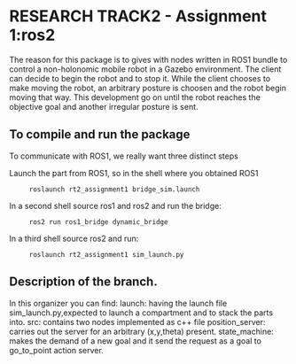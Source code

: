 # RESEARCH TRACK2 - Assignment 1:ros2

The reason for this package is to gives with nodes written in ROS1 bundle to control a non-holonomic mobile robot in a Gazebo environment. The client can decide to begin the robot and to stop it. While the client chooses to make moving the robot, an arbitrary posture is choosen and the robot begin moving that way. This development go on until the robot reaches the objective goal and another irregular posture is sent.

## To compile and run the package

To communicate with ROS1, we really want three distinct steps

Launch the part from ROS1, so in the shell where you obtained ROS1

         roslaunch rt2_assignment1 bridge_sim.launch
         
In a second shell source ros1 and ros2 and run the bridge:

         ros2 run ros1_bridge dynamic_bridge
         
In a third shell source ros2 and run:

         roslaunch rt2_assignment1 sim_launch.py


## Description of the branch. 
In this organizer you can find:
launch: having the launch file sim_launch.py,expected to launch a compartment and to stack the parts into.
src: contains two nodes implemented as c++ file 
position_server:  carries out the server for an arbitrary (x,y,theta) present.
state_machine: makes the demand of a new goal and it send the request as a goal to go_to_point action server. 

